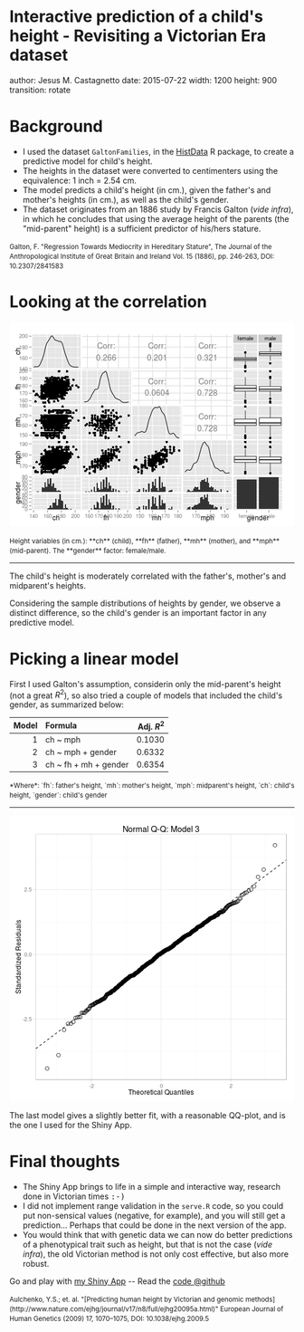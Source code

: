 Interactive prediction of a child's height - Revisiting a Victorian Era dataset
========================================================
author: Jesus M. Castagnetto
date: 2015-07-22
width: 1200
height: 900
transition: rotate



Background
========================================================

- I used the dataset `GaltonFamilies`, in the
  [HistData](https://cran.r-project.org/web/packages/HistData/) R package, to
  create a predictive model for child's height.
- The heights in the dataset were converted to centimenters using
  the equivalence: 1 inch = 2.54 cm.
- The model predicts a child's height (in cm.), given
  the father's and mother's heights (in cm.), as well as the child's gender.
- The dataset originates from an 1886 study by Francis Galton (*vide infra*), in which he
  concludes that using the average height of the parents (the "mid-parent"
  height) is a sufficient predictor of his/hers stature.

<small>
Galton, F. "Regression Towards Mediocrity in Hereditary Stature",
The Journal of the Anthropological Institute of Great Britain and Ireland
Vol. 15 (1886), pp. 246-263, DOI: 10.2307/2841583
</small>

Looking at the correlation
========================================================

![plot of chunk unnamed-chunk-2](predicting-child-height-figure/unnamed-chunk-2-1.png) 

<small>
Height variables (in cm.): **ch** (child),
**fh** (father), **mh** (mother), and **mph** (mid-parent).
The **gender** factor: female/male.
</small>

***

The child's height is moderately correlated with the father's,
mother's and midparent's heights.

Considering the sample distributions of
heights by gender, we observe a distinct difference, so the
child's gender is an important factor in any predictive model.

Picking a linear model
========================================================

First I used Galton's assumption, considerin only
the mid-parent's height (not a great $R^2$),
so also tried a couple of models that included the child's gender, as
summarized below:


| Model|Formula               | Adj. $R^2$|
|-----:|:---------------------|----------:|
|     1|ch ~ mph              |     0.1030|
|     2|ch ~ mph + gender     |     0.6332|
|     3|ch ~ fh + mh + gender |     0.6354|

<small>
*Where*:
`fh`: father's height, `mh`: mother's height,
`mph`: midparent's height, `ch`: child's height,
`gender`: child's gender
</small>


***

![plot of chunk unnamed-chunk-4](predicting-child-height-figure/unnamed-chunk-4-1.png) 


The last model gives a slightly better fit, with a reasonable QQ-plot, and is
the one I used for the Shiny App.



Final thoughts
========================================================

- The Shiny App brings to life in a simple and interactive way, research done
  in Victorian times <tt>:-)</tt>
- I did not implement range validation in the `serve.R` code, so you could
  put non-sensical values (negative, for example), and you will still get a
  prediction... Perhaps that could be done in the next version of the app.
- You would think that with genetic data we can now do better predictions of
  a phenotypical trait such as height, but that is not the case (*vide infra*),
  the old Victorian method is not only cost effective, but also more robust.

Go and play with [my Shiny App](https://jmcastagnetto.shinyapps.io/predict-child-height) --
Read the [code @github](https://github.com/jmcastagnetto/coursera-data-products-july2015)

<small>
Aulchenko, Y.S.; et. al.
"[Predicting human height by Victorian and genomic methods](http://www.nature.com/ejhg/journal/v17/n8/full/ejhg20095a.html)"
European Journal of Human Genetics (2009) 17, 1070–1075, DOI: 10.1038/ejhg.2009.5
</small>
